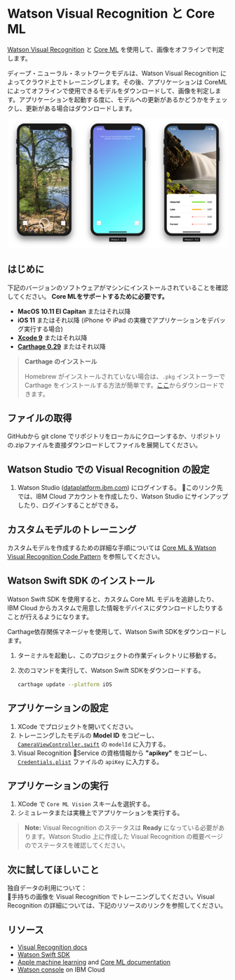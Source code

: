 # Watson Visual Recognition と Core ML

[Watson Visual Recognition][vizreq] と [Core ML][core_ml] を使用して、画像をオフラインで判定します。

ディープ・ニューラル・ネットワークモデルは、Watson Visual Recognition によってクラウド上でトレーニングします。その後、アプリケーションは CoreML によってオフラインで使用できるモデルをダウンロードして、画像を判定します。アプリケーションを起動する度に、モデルへの更新があるかどうかをチェックし、更新がある場合はダウンロードします。

![App Screenshot][screenshot_iphone]

## はじめに
下記のバージョンのソフトウェアがマシンにインストールされていることを確認してください。 **Core MLをサポートするために必要です。**

- **MacOS 10.11 El Capitan** またはそれ以降
- **iOS 11** またはそれ以降 (iPhone や iPad の実機でアプリケーションをデバッグ実行する場合)
- **[Xcode 9][xcode_download]** またはそれ以降
- **[Carthage 0.29][carthage_instructions]** またはそれ以降

> **Carthage のインストール**
>
> Homebrew がインストールされていない場合は、`.pkg` インストーラーで Carthage をインストールする方法が簡単です。[ここ][carthage_download]からダウンロードできます。

## ファイルの取得
GitHubから git clone でリポジトリをローカルにクローンするか、リポジトリの.zipファイルを直接ダウンロードしてファイルを展開してください。

## Watson Studio での Visual Recognition の設定
1. Watson Studio ([dataplatform.ibm.com][watson_studio_url]) にログインする。 このリンク先では、IBM Cloud アカウントを作成したり、Watson Studio にサインアップしたり、ログインすることができる。

## カスタムモデルのトレーニング
カスタムモデルを作成するための詳細な手順については [Core ML & Watson Visual Recognition Code Pattern][code_pattern] を参照してください。

## Watson Swift SDK のインストール
Watson Swift SDK を使用すると、カスタム Core ML モデルを追跡したり、IBM Cloud からカスタムで用意した情報をデバイスにダウンロードしたりすることが行えるようになります。

Carthage依存関係マネージャを使用して、Watson Swift SDKをダウンロードします。

1. ターミナルを起動し、このプロジェクトの作業ディレクトリに移動する。
2. 次のコマンドを実行して、Watson Swift SDKをダウンロードする。

    ```bash
    carthage update --platform iOS
    ```

## アプリケーションの設定
1. XCode でプロジェクトを開いてください。
2. トレーニングしたモデルの **Model ID** をコピーし、[`CameraViewController.swift`][camera_view_controller]  の `modelId` に入力する。 
3. Visual Recognition Service の資格情報から **"apikey"** をコピーし、 [`Credentials.plist`][credentials_plist] ファイルの `apiKey` に入力する。

## アプリケーションの実行
1. XCode で `Core ML Vision` スキームを選択する。
1. シミュレータまたは実機上でアプリケーションを実行する。
> **Note:** Visual Recognition のステータスは **Ready** になっている必要があります。Watson Studio 上に作成した Visual Recognition の概要ページのでステータスを確認してください。

## 次に試してほしいこと

独自データの利用について：  
手持ちの画像を Visual Recognition でトレーニングしてください。Visual Recognition の詳細については、下記のリソースのリンクを参照してください。

## リソース

- [Visual Recognition docs](https://console.bluemix.net/docs/services/visual-recognition/getting-started.html)
- [Watson Swift SDK](https://github.com/watson-developer-cloud/swift-sdk)
- [Apple machine learning][core_ml] and [Core ML documentation](https://developer.apple.com/documentation/coreml)
- [Watson console](https://bluemix.net/developer/watson) on IBM Cloud

[code_pattern]: https://watson-developer-cloud.github.io/watson-vision-coreml-code-pattern/
[watson_studio_url]: https://dataplatform.ibm.com
[carthage_download]: https://github.com/Carthage/Carthage/releases
[carthage_instructions]: https://github.com/Carthage/Carthage#installing-carthage
[vizreq]: https://www.ibm.com/watson/services/visual-recognition/
[core_ml]: https://developer.apple.com/machine-learning/
[vizreq_with_coreml]: https://github.com/watson-developer-cloud/visual-recognition-coreml/
[vizreq_tooling]: https://watson-visual-recognition.ng.bluemix.net/
[xcode_download]: https://developer.apple.com/xcode/downloads/

[camera_view_controller]: /Core%20ML%20Vision/CameraViewController.swift
[credentials_plist]: /Core%20ML%20Vision/Credentials.plist

[screenshot_iphone]: /Screenshots/iPhone.png
